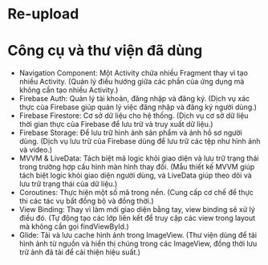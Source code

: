 # Re-upload

# Công cụ và thư viện đã dùng
- Navigation Component: Một Activity chứa nhiều Fragment thay vì tạo nhiều Activity. (Quản lý điều hướng giữa các phần của ứng dụng mà không cần tạo nhiều Activity.)
- Firebase Auth: Quản lý tài khoản, đăng nhập và đăng ký. (Dịch vụ xác thực của Firebase giúp quản lý việc đăng nhập và đăng ký người dùng.)
- Firebase Firestore: Cơ sở dữ liệu cho hệ thống. (Dịch vụ cơ sở dữ liệu thời gian thực của Firebase để lưu trữ và truy xuất dữ liệu.)
- Firebase Storage: Để lưu trữ hình ảnh sản phẩm và ảnh hồ sơ người dùng. (Dịch vụ lưu trữ của Firebase dùng để lưu trữ các tệp như hình ảnh và video.)
- MVVM & LiveData: Tách biệt mã logic khỏi giao diện và lưu trữ trạng thái trong trường hợp cấu hình màn hình thay đổi. (Mẫu thiết kế MVVM giúp tách biệt logic khỏi giao diện người dùng, và LiveData giúp theo dõi và lưu trữ trạng thái của dữ liệu.)
- Coroutines: Thực hiện một số mã trong nền. (Cung cấp cơ chế để thực thi các tác vụ bất đồng bộ và đồng thời.)
- View Binding: Thay vì làm mới giao diện bằng tay, view binding sẽ xử lý điều đó. (Tự động tạo các lớp liên kết để truy cập các view trong layout mà không cần gọi findViewById.)
- Glide: Tải và lưu cache hình ảnh trong ImageView. (Thư viện dùng để tải hình ảnh từ nguồn và hiển thị chúng trong các ImageView, đồng thời lưu trữ ảnh đã tải để cải thiện hiệu suất.)

